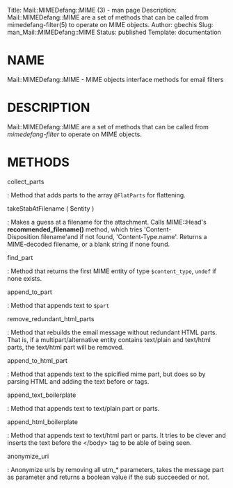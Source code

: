 Title: Mail::MIMEDefang::MIME (3) - man page
Description: Mail::MIMEDefang::MIME are a set of methods that can be called from mimedefang-filter(5) to operate on MIME objects.
Author: gbechis
Slug: man_Mail::MIMEDefang::MIME
Status: published
Template: documentation

# NAME

Mail::MIMEDefang::MIME - MIME objects interface methods for email
filters

# DESCRIPTION

Mail::MIMEDefang::MIME are a set of methods that can be called from
*mimedefang-filter* to operate on MIME objects.

# METHODS

collect_parts

:   Method that adds parts to the array `@FlatParts` for flattening.

takeStabAtFilename ( \$entity )

:   Makes a guess at a filename for the attachment. Calls MIME::Head's
    **recommended_filename()** method, which tries
    'Content-Disposition.filename'and if not found,
    'Content-Type.name'. Returns a MIME-decoded filename, or a blank
    string if none found.

find_part

:   Method that returns the first MIME entity of type `$content_type`,
    `undef` if none exists.

append_to_part

:   Method that appends text to `$part`

remove_redundant_html_parts

:   Method that rebuilds the email message without redundant HTML parts.
    That is, if a multipart/alternative entity contains text/plain and
    text/html parts, the text/html part will be removed.

append_to_html_part

:   Method that appends text to the spicified mime part, but does so by
    parsing HTML and adding the text before </body> or </html> tags.

append_text_boilerplate

:   Method that appends text to text/plain part or parts.

append_html_boilerplate

:   Method that appends text to text/html part or parts. It tries to be
    clever and inserts the text before the \</body> tag to be able of
    being seen.

anonymize_uri

:   Anonymize urls by removing all utm\_\* parameters, takes the message
    part as parameter and returns a boolean value if the sub succeeded
    or not.
